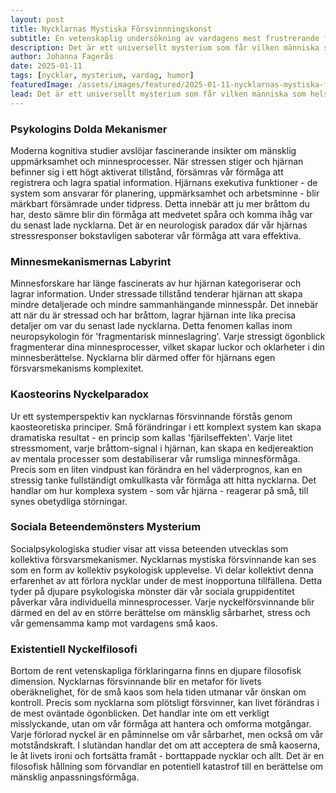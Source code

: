 ```yaml
---
layout: post
title: Nycklarnas Mystiska Försvinnningskonst
subtitle: En vetenskaplig undersökning av vardagens mest frustrerande fenomen
description: Det är ett universellt mysterium som får vilken människa som helst att ifrågasätta universums sense of humor - nycklarna som alltid försvinner precis när du har som mest bråttom. Men finns det verkligen en vetenskaplig förklaring bakom denna till synes personliga vendetta?
author: Johanna Fagerås
date: 2025-01-11
tags: [nycklar, mysterium, vardag, humor]
featuredImage: /assets/images/featured/2025-01-11-nycklarnas-mystiska-forsvinnningskonst.jpeg
lead: Det är ett universellt mysterium som får vilken människa som helst att ifrågasätta universums sense of humor - nycklarna som alltid försvinner precis när du har som mest bråttom. Men finns det verkligen en vetenskaplig förklaring bakom denna till synes personliga vendetta?
---
```


### Psykologins Dolda Mekanismer

Moderna kognitiva studier avslöjar fascinerande insikter om mänsklig uppmärksamhet och minnesprocesser. När stressen stiger och hjärnan befinner sig i ett högt aktiverat tillstånd, försämras vår förmåga att registrera och lagra spatial information. Hjärnans exekutiva funktioner - de system som ansvarar för planering, uppmärksamhet och arbetsminne - blir märkbart försämrade under tidpress. Detta innebär att ju mer bråttom du har, desto sämre blir din förmåga att medvetet spåra och komma ihåg var du senast lade nycklarna. Det är en neurologisk paradox där vår hjärnas stressresponser bokstavligen saboterar vår förmåga att vara effektiva.

### Minnesmekanismernas Labyrint

Minnesforskare har länge fascinerats av hur hjärnan kategoriserar och lagrar information. Under stressade tillstånd tenderar hjärnan att skapa mindre detaljerade och mindre sammanhängande minnesspår. Det innebär att när du är stressad och har bråttom, lagrar hjärnan inte lika precisa detaljer om var du senast lade nycklarna. Detta fenomen kallas inom neuropsykologin för 'fragmentarisk minneslagring'. Varje stressigt ögonblick fragmenterar dina minnesprocesser, vilket skapar luckor och oklarheter i din minnesberättelse. Nycklarna blir därmed offer för hjärnans egen försvarsmekanisms komplexitet.

### Kaosteorins Nyckelparadox

Ur ett systemperspektiv kan nycklarnas försvinnande förstås genom kaosteoretiska principer. Små förändringar i ett komplext system kan skapa dramatiska resultat - en princip som kallas 'fjärilseffekten'. Varje litet stressmoment, varje bråttom-signal i hjärnan, kan skapa en kedjereaktion av mentala processer som destabiliserar vår rumsliga minnesförmåga. Precis som en liten vindpust kan förändra en hel väderprognos, kan en stressig tanke fullständigt omkullkasta vår förmåga att hitta nycklarna. Det handlar om hur komplexa system - som vår hjärna - reagerar på små, till synes obetydliga störningar.

### Sociala Beteendemönsters Mysterium

Socialpsykologiska studier visar att vissa beteenden utvecklas som kollektiva försvarsmekanismer. Nycklarnas mystiska försvinnande kan ses som en form av kollektiv psykologisk upplevelse. Vi delar kollektivt denna erfarenhet av att förlora nycklar under de mest inopportuna tillfällena. Detta tyder på djupare psykologiska mönster där vår sociala gruppidentitet påverkar våra individuella minnesprocesser. Varje nyckelförsvinnande blir därmed en del av en större berättelse om mänsklig sårbarhet, stress och vår gemensamma kamp mot vardagens små kaos.

### Existentiell Nyckelfilosofi

Bortom de rent vetenskapliga förklaringarna finns en djupare filosofisk dimension. Nycklarnas försvinnande blir en metafor för livets oberäknelighet, för de små kaos som hela tiden utmanar vår önskan om kontroll. Precis som nycklarna som plötsligt försvinner, kan livet förändras i de mest oväntade ögonblicken. Det handlar inte om ett verkligt misslyckande, utan om vår förmåga att hantera och omforma motgångar. Varje förlorad nyckel är en påminnelse om vår sårbarhet, men också om vår motståndskraft. I slutändan handlar det om att acceptera de små kaoserna, le åt livets ironi och fortsätta framåt - borttappade nycklar och allt. Det är en filosofisk hållning som förvandlar en potentiell katastrof till en berättelse om mänsklig anpassningsförmåga.
